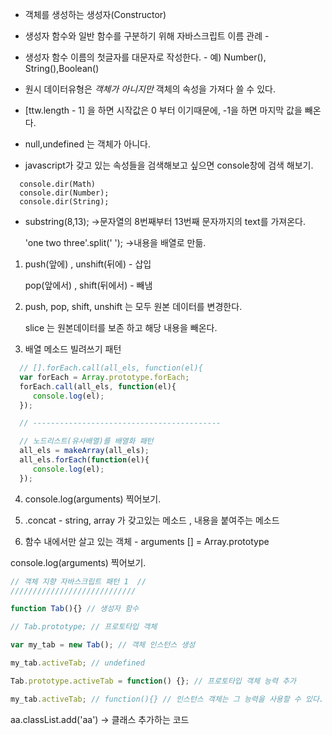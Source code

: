* 객체를 생성하는 생성자(Constructor)

* 생성자 함수와 일반 함수를 구분하기 위해 자바스크립트 이름 관례 - 

* 생성자 함수 이름의 첫글자를 대문자로 작성한다. - 예) Number(), String(),Boolean()

* 원시 데이터유형은 *객체가 아니지만*  객체의 속성을 가져다 쓸 수 있다.

* [ttw.length - 1] 을 하면 시작값은 0 부터 이기때문에, -1을 하면 마지막 값을 빼온다.

* null,undefined 는 객체가 아니다.

* javascript가 갖고 있는 속성들을 검색해보고 싶으면 console창에 검색 해보기.
```javas
  console.dir(Math)
  console.dir(Number);
  console.dir(String);
```

* substring(8,13); ->문자열의 8번째부터 13번째 문자까지의 text를 가져온다.

  'one two three'.split(' '); ->내용을 배열로 만듦.
 
1.  push(앞에) , unshift(뒤에) - 삽입
    
    pop(앞에서) , shift(뒤에서) - 빼냄
    
2. push, pop, shift, unshift 는 모두 원본 데이터를 변경한다.

   slice 는 원본데이터를 보존 하고 해당 내용을 빼온다.
   
3. 배열 메소드 빌려쓰기 패턴
```javascript
  // [].forEach.call(all_els, function(el){
  var forEach = Array.prototype.forEach;
  forEach.call(all_els, function(el){
     console.log(el);
  });

  // ------------------------------------------

  // 노드리스트(유사배열)를 배열화 패턴
  all_els = makeArray(all_els);
  all_els.forEach(function(el){
     console.log(el);
  });
 ```
 4. console.log(arguments) 찍어보기.

5. .concat - string, array 가 갖고있는 메소드 , 내용을 붙여주는 메소드

6. 함수 내에서만 살고 있는 객체 - arguments [] = Array.prototype

 console.log(arguments) 찍어보기.
 
```javascript
// 객체 지향 자바스크립트 패턴 1  //
////////////////////////////

function Tab(){} // 생성자 함수

// Tab.prototype; // 프로토타입 객체

var my_tab = new Tab(); // 객체 인스턴스 생성

my_tab.activeTab; // undefined

Tab.prototype.activeTab = function() {}; // 프로토타입 객체 능력 추가

my_tab.activeTab; // function(){} // 인스턴스 객체는 그 능력을 사용할 수 있다.
```

aa.classList.add('aa') -> 클래스 추가하는 코드



